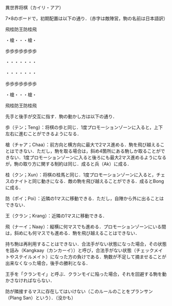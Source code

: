 異世界将棋（カイリ・アア）

7×8のボードで，初期配置は以下の通り．（赤字は敵陣営，駒の名前は日本語訳）

飛桂防王防桂飛

・槍・・・槍・

歩歩歩歩歩歩歩

・・・・・・・

・・・・・・・

歩歩歩歩歩歩歩

・槍・・・槍・

飛桂防王防桂飛

先手と後手が交互に指す．駒の動かし方は以下の通り．

歩（テン；Teng）：将棋の歩と同じ．1度プロモーションゾーンに入ると，上下左右に進むことができるようになる．

槍（チャア；Chaa）：前方向と横方向に最大で2マス進める．駒を飛び越えることはできない．ただし，駒を取る場合は，斜め4箇所にある駒しか取ることができない．1度プロモーションゾーンに入ると後ろにも最大2マス進めるようになるが，駒の取り方に関する制約は同じ．成ると兵（Ak）に成る．

桂（クン；Xun）：将棋の桂馬と同じ．1度プロモーションゾーンに入ると，チェスのナイトと同じ動きになる．敵の駒を飛び越えることができる．成るとBongに成る．

防（ポイ；Poi）：近隣の1マスに移動できる．ただし，自陣から外に出ることはできない．

王（クラン；Krang）：近隣の1マスに移動できる．

飛（ナーイ；Naay）：縦横に何マスでも進める．プロモーションゾーンにいる間は，斜めにも何マスでも進める．駒を飛び越えることはできない．

持ち駒は再利用することはできない．合法手がない状態になった場合，その状態を詰み（Kangkaay（カンカーイ））と呼び，合法手がない状態（チェックメイトやステイルメイト）になった方の負けである．駒数が不足して摘ませることが出来なくなった場合，後手の勝利となる．

王手を「クランモイ」と呼ぶ．クランモイに陥った場合，それを回避する駒を動かさなければならない．

防が隣接するマスに存在してはいけない（このルールのことをプランサン（Plang San）という）．（没かも）
